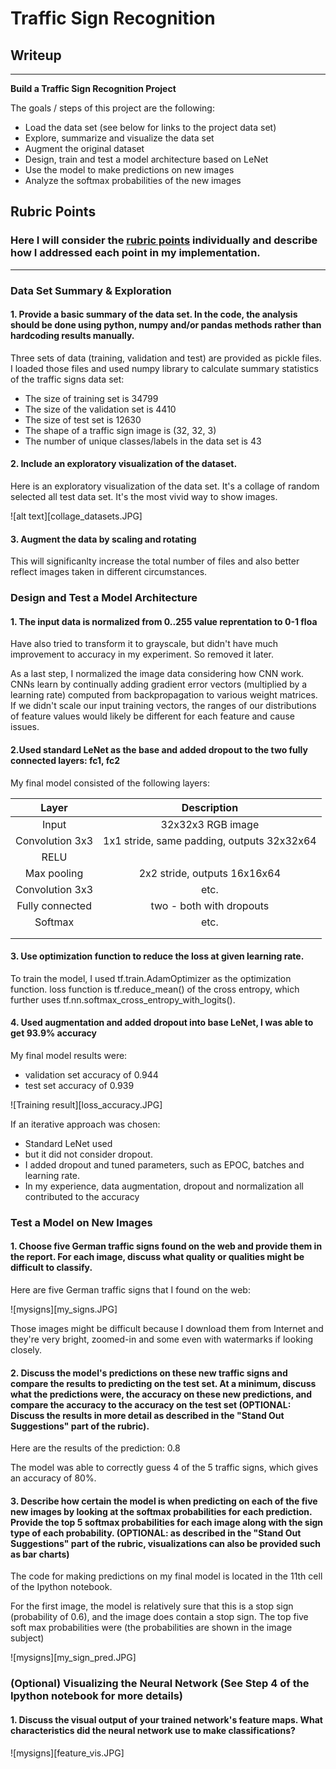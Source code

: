 # **Traffic Sign Recognition** 

## Writeup

---

**Build a Traffic Sign Recognition Project**

The goals / steps of this project are the following:
* Load the data set (see below for links to the project data set)
* Explore, summarize and visualize the data set
* Augment the original dataset
* Design, train and test a model architecture based on LeNet
* Use the model to make predictions on new images
* Analyze the softmax probabilities of the new images


## Rubric Points
### Here I will consider the [rubric points](https://review.udacity.com/#!/rubrics/481/view) individually and describe how I addressed each point in my implementation.  

---
### Data Set Summary & Exploration

#### 1. Provide a basic summary of the data set. In the code, the analysis should be done using python, numpy and/or pandas methods rather than hardcoding results manually.

Three sets of data (training, validation and test) are provided as pickle files. I loaded those files and used numpy library to calculate summary statistics of the traffic signs data set:

* The size of training set is 34799
* The size of the validation set is 4410
* The size of test set is 12630
* The shape of a traffic sign image is (32, 32, 3)
* The number of unique classes/labels in the data set is 43

#### 2. Include an exploratory visualization of the dataset.

Here is an exploratory visualization of the data set. It's a collage of random selected all test data set. It's the most vivid way to show images. 

![alt text][collage_datasets.JPG]

#### 3. Augment the data by scaling and rotating

This will significanlty increase the total number of files and also better reflect images taken in different circumstances.

### Design and Test a Model Architecture

#### 1. The input data is normalized from 0..255 value reprentation to 0-1 floa

Have also tried to transform it to grayscale, but didn't have much improvement to accuracy in my experiment. So removed it later.

As a last step, I normalized the image data considering how CNN work. CNNs learn by continually adding gradient error vectors (multiplied by a learning rate) computed from backpropagation to various weight matrices. If we didn't scale our input training vectors, the ranges of our distributions of feature values would likely be different for each feature and cause issues. 


#### 2.Used standard LeNet as the base and added dropout to the two fully connected layers: fc1, fc2

My final model consisted of the following layers:

| Layer         		|     Description	        					| 
|:---------------------:|:---------------------------------------------:| 
| Input         		| 32x32x3 RGB image   							| 
| Convolution 3x3     	| 1x1 stride, same padding, outputs 32x32x64 	|
| RELU					|												|
| Max pooling	      	| 2x2 stride,  outputs 16x16x64 				|
| Convolution 3x3	    | etc.      									|
| Fully connected		| two - both with dropouts					| 
| Softmax				| etc.        									|
|						|												|
|						|												|
 


#### 3. Use optimization function to reduce the loss at given learning rate. 

To train the model, I used tf.train.AdamOptimizer as the optimization function. loss function is tf.reduce_mean() of the cross entropy, which further uses tf.nn.softmax_cross_entropy_with_logits(). 


#### 4. Used augmentation and added dropout into base LeNet, I was able to get 93.9% accuracy

My final model results were:
* validation set accuracy of 0.944
* test set accuracy of 0.939

![Training result][loss_accuracy.JPG]

If an iterative approach was chosen:
* Standard LeNet used
* but it did not consider dropout. 
* I added dropout and tuned parameters, such as EPOC, batches and learning rate.
* In my experience, data augmentation, dropout and normalization all contributed to the accuracy



### Test a Model on New Images

#### 1. Choose five German traffic signs found on the web and provide them in the report. For each image, discuss what quality or qualities might be difficult to classify.

Here are five German traffic signs that I found on the web:

![mysigns][my_signs.JPG] 

Those images might be difficult because I download them from Internet and they're very bright, zoomed-in and some even with watermarks if looking closely. 

#### 2. Discuss the model's predictions on these new traffic signs and compare the results to predicting on the test set. At a minimum, discuss what the predictions were, the accuracy on these new predictions, and compare the accuracy to the accuracy on the test set (OPTIONAL: Discuss the results in more detail as described in the "Stand Out Suggestions" part of the rubric).

Here are the results of the prediction: 0.8

The model was able to correctly guess 4 of the 5 traffic signs, which gives an accuracy of 80%.

#### 3. Describe how certain the model is when predicting on each of the five new images by looking at the softmax probabilities for each prediction. Provide the top 5 softmax probabilities for each image along with the sign type of each probability. (OPTIONAL: as described in the "Stand Out Suggestions" part of the rubric, visualizations can also be provided such as bar charts)

The code for making predictions on my final model is located in the 11th cell of the Ipython notebook.

For the first image, the model is relatively sure that this is a stop sign (probability of 0.6), and the image does contain a stop sign. The top five soft max probabilities were (the probabilities are shown in the image subject)

![mysigns][my_sign_pred.JPG] 



### (Optional) Visualizing the Neural Network (See Step 4 of the Ipython notebook for more details)
#### 1. Discuss the visual output of your trained network's feature maps. What characteristics did the neural network use to make classifications?

![mysigns][feature_vis.JPG] 

